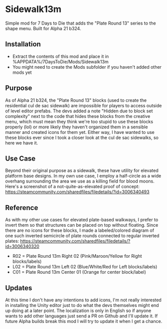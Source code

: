# Sidewalk13m
Simple mod for 7 Days to Die that adds the "Plate Round 13" series to the shape menu. Built for Alpha 21 b324.

## Installation
- Extract the contents of this mod and place it in %APPDATA%/7DaysToDie/Mods/Sidewalk13m
- You might need to create the Mods subfolder if you haven't added other mods yet

## Purpose
As of Alpha 21 b324, the "Plate Round 13" blocks (used to create the residential cul de sac sidewalk) are impossible for players to access outside of level editor prefabs. The devs added a note "Hidden due to block set complexity" next to the code that hides these blocks from the creative menu, which must mean they think we're too stupid to use these blocks properly (lol) or more likely they haven't organized them in a sensible manner and created icons for them yet. Either way, I have wanted to use these blocks ever since I took a closer look at the cul de sac sidewalks, so here we have it.

## Use Case
Beyond their original purpose as a sidewalk, these have utility for elevated platform base designs. In my own use case, I employ a half-circle as a wide overhang surrounding the area we use as a killing field for blood moons. Here's a screenshot of a not-quite-as-elevated proof of concept:
https://steamcommunity.com/sharedfiles/filedetails/?id=3006340493

## Reference
As with my other use cases for elevated plate-based walkways, I prefer to invert them so that structures can be placed on top without floating. Since there are no icons for these blocks, I made a labeled/colored diagram of one such inverted semicircle of plate rounds connected to regular inverted plates:
https://steamcommunity.com/sharedfiles/filedetails/?id=3006340320
- R02 = Plate Round 13m Right 02 (Pink/Maroon/Yellow for Right blocks/labels)
- L02 = Plate Round 13m Left 02 (Blue/White/Red for Left blocks/labels)
- C01 = Plate Round 13m Center 01 (Orange for center block/label)

## Updates
At this time I don't have any intentions to add icons, I'm not really interested in installing the Unity editor just to do what the devs themselves might end up doing at a later point. The localization is only in English so if anyone wants to add other languages just send a PR on Github and I'll update it. If future Alpha builds break this mod I will try to update it when I get a chance.
